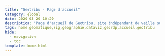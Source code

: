```yaml
---
title: "Geotribu - Page d'accueil"
Category: global
date: 2020-03-20 10:20
description: "Page d'accueil de Geotribu, site indépendant de veille sur la géomatique libre. Articles, tutoriels et revues de presse (#GeoRDP) sur l'information géographique."
tags: home,géomatique,sig,géographie,dataviz,geordp,accueil,geotribu
hide:
  - navigation
  - toc
template: home.html
---
```

<!--
# Bienvenue

Bienvenue sur le site de Geotribu !

![Bannière Géotribu](https://cdn.geotribu.fr/img/internal/charte/geotribu_banner_1000x760.jpg "Bannière Geotribu"){: loading=lazy }
{: align=middle }

----

## S'abonner aux contenus

### RSS

![logo globe RSS](https://cdn.geotribu.fr/img/logos-icones/divers/worldRSS.png){: .img-rdp-news-thumb }

Il est possible de suivre l'évolution de nos contenus via les deux flux RSS qui sont générés avec le [plugin RSS pour MkDocs](https://guts.github.io/mkdocs-rss-plugin/) à partir de l'historique Git :

| Derniers contenus créés | Derniers contenus mis à jour |
| :---------------------: | :--------------------------: |
| [feed_rss_created.xml](/feed_rss_created.xml) | [feed_rss_updated.xml](/feed_rss_updated.xml) |
| [![Feedly button](https://s3.feedly.com/img/follows/feedly-follow-rectangle-flat-big_2x.png "Follow us on Feedly"){: width=130 height= 50 loading=lazy }](https://feedly.com/i/subscription/feed%2Fhttps%3A%2F%2Fstatic.geotribu.fr%2Ffeed_rss_created.xml) | [![Feedly button](https://s3.feedly.com/img/follows/feedly-follow-rectangle-flat-big_2x.png "Follow us on Feedly"){: width=130 height= 50 loading=lazy }](https://feedly.com/i/subscription/feed%2Fhttps%3A%2F%2Fstatic.geotribu.fr%2Ffeed_rss_updated.xml) |

----

## Thème

Par défaut, le site utilise votre réglage système (clair ou sombre). Il est possible de forcer le thème utilisé le temps d'une session de navigation :

<button data-md-color-scheme="default"><code>Thème clair</code></button>
<button data-md-color-scheme="slate"><code>Thème sombre</code></button>

<script>
  var buttons = document.querySelectorAll("button[data-md-color-scheme]")
  buttons.forEach(function(button) {
    var attr = "data-md-color-scheme"
    button.addEventListener("click", function() {
      document.body.setAttribute(attr, this.getAttribute(attr))
    })
  })
</script> -->
